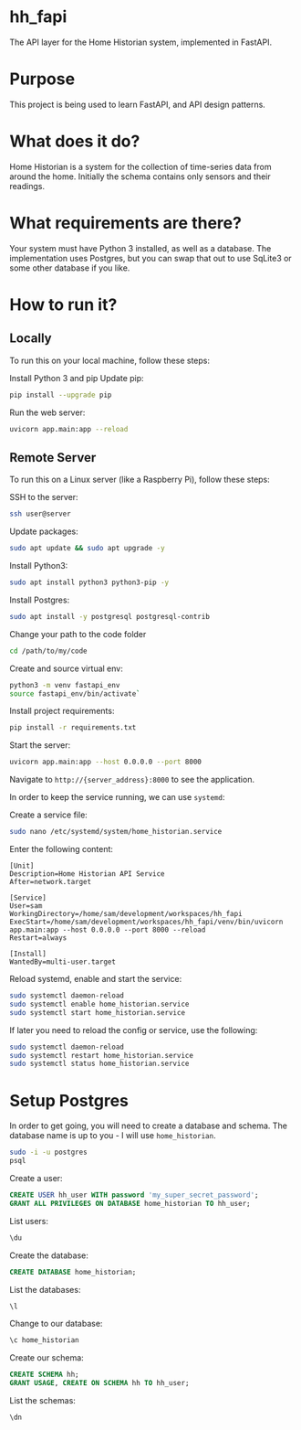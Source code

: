 hh_fapi
=======

The API layer for the Home Historian system, implemented in FastAPI. 

# Purpose
This project is being used to learn FastAPI, and API design patterns.

# What does it do?
Home Historian is a system for the collection of time-series data from around the home.  Initially the schema contains only sensors and their readings.

# What requirements are there?
Your system must have Python 3 installed, as well as a database.  The implementation uses Postgres, but you can swap that out to use SqLite3 or some other database if you like.

# How to run it?
## Locally
To run this on your local machine, follow these steps:

Install Python 3 and pip
Update pip: 
```bash
pip install --upgrade pip
```
Run the web server: 
```bash
uvicorn app.main:app --reload
```

## Remote Server
To run this on a Linux server (like a Raspberry Pi), follow these steps:

SSH to the server: 
```bash
ssh user@server
```
Update packages: 
```bash
sudo apt update && sudo apt upgrade -y
```
Install Python3: 
```bash
sudo apt install python3 python3-pip -y
```
Install Postgres:
```bash
sudo apt install -y postgresql postgresql-contrib
```
Change your path to the code folder
```bash
cd /path/to/my/code
```
Create and source virtual env:
``` bash
python3 -m venv fastapi_env
source fastapi_env/bin/activate`
```
Install project requirements:
```bash
pip install -r requirements.txt
```
Start the server:
```bash
uvicorn app.main:app --host 0.0.0.0 --port 8000
```
Navigate to `http://{server_address}:8000` to see the application.

In order to keep the service running, we can use `systemd`:

Create a service file:
```bash
sudo nano /etc/systemd/system/home_historian.service
```
Enter the following content:
```
[Unit]
Description=Home Historian API Service
After=network.target

[Service]
User=sam
WorkingDirectory=/home/sam/development/workspaces/hh_fapi
ExecStart=/home/sam/development/workspaces/hh_fapi/venv/bin/uvicorn app.main:app --host 0.0.0.0 --port 8000 --reload
Restart=always

[Install]
WantedBy=multi-user.target
```
Reload systemd, enable and start the service:
```bash
sudo systemctl daemon-reload
sudo systemctl enable home_historian.service
sudo systemctl start home_historian.service
```
If later you need to reload the config or service, use the following:
```bash
sudo systemctl daemon-reload
sudo systemctl restart home_historian.service
sudo systemctl status home_historian.service
```

# Setup Postgres
In order to get going, you will need to create a database and schema.  The database name is up to you - I will use `home_historian`.
```bash
sudo -i -u postgres
psql
```
Create a user:
```sql
CREATE USER hh_user WITH password 'my_super_secret_password';
GRANT ALL PRIVILEGES ON DATABASE home_historian TO hh_user;
```
List users:
```sql
\du
```
Create the database:
```sql
CREATE DATABASE home_historian;
```
List the databases:
```sql
\l
```
Change to our database:
```sql
\c home_historian
```
Create our schema:
```sql
CREATE SCHEMA hh;
GRANT USAGE, CREATE ON SCHEMA hh TO hh_user;
```
List the schemas:
```sql
\dn
```
